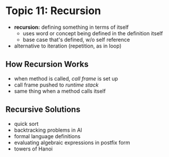 # Topic 11: Recursion

* **recursion:** defining something in terms of itself
  * uses word or concept being defined in the definition itself
  * base case that's defined, w/o self reference
* alternative to iteration (repetition, as in loop)  

## How Recursion Works
* when method is called, *call frame* is set up
* call frame pushed to *runtime stack*
* same thing when a method calls itself

## Recursive Solutions
* quick sort
* backtracking problems in AI
* formal language definitions
* evaluating algebraic expressions in postfix form
* towers of Hanoi
